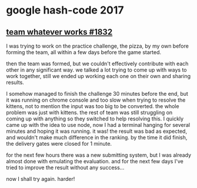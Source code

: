 # google hash-code 2017

## [team whatever works #1832](https://hashcode.withgoogle.com/hashcode_2017.html#1832)

I was trying to work on the practice challenge, the pizza, by my own before forming the team, all within a few days before the game started.

then the team was formed, but we couldn't effectively contribute with each other in any significant way. we talked a lot trying to come up with ways to work together, still we ended up working each one on their own and sharing results.

I somehow managed to finish the challenge 30 minutes before the end, but it was running on chrome console and too slow when trying to resolve the kittens, not to mention the input was too big to be converted. the whole problem was just with kittens. the rest of team was still struggling on coming up with anything so they switched to help resolving this. I quickly came up with the idea to use node, now I had a terminal hanging for several minutes and hoping it was running. it was! the result was bad as expected, and wouldn't make much difference in the ranking. by the time it did finish, the delivery gates were closed for 1 minute.

for the next few hours there was a new submitting system, but I was already almost done with emulating the evaluation. and for the next few days I've tried to improve the result without any success...

now I shall try again. harder!

